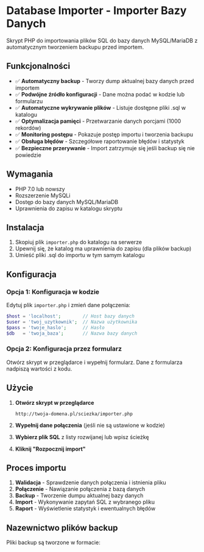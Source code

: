 # Database Importer - Importer Bazy Danych

Skrypt PHP do importowania plików SQL do bazy danych MySQL/MariaDB z automatycznym tworzeniem backupu przed importem.

## Funkcjonalności

- ✅ **Automatyczny backup** - Tworzy dump aktualnej bazy danych przed importem
- ✅ **Podwójne źródło konfiguracji** - Dane można podać w kodzie lub formularzu
- ✅ **Automatyczne wykrywanie plików** - Listuje dostępne pliki .sql w katalogu
- ✅ **Optymalizacja pamięci** - Przetwarzanie danych porcjami (1000 rekordów)
- ✅ **Monitoring postępu** - Pokazuje postęp importu i tworzenia backupu
- ✅ **Obsługa błędów** - Szczegółowe raportowanie błędów i statystyk
- ✅ **Bezpieczne przerywanie** - Import zatrzymuje się jeśli backup się nie powiedzie

## Wymagania

- PHP 7.0 lub nowszy
- Rozszerzenie MySQLi
- Dostęp do bazy danych MySQL/MariaDB
- Uprawnienia do zapisu w katalogu skryptu

## Instalacja

1. Skopiuj plik `importer.php` do katalogu na serwerze
2. Upewnij się, że katalog ma uprawnienia do zapisu (dla plików backup)
3. Umieść pliki .sql do importu w tym samym katalogu

## Konfiguracja

### Opcja 1: Konfiguracja w kodzie

Edytuj plik `importer.php` i zmień dane połączenia:

```php
$host = 'localhost';        // Host bazy danych
$user = 'twoj_uzytkownik';  // Nazwa użytkownika
$pass = 'twoje_haslo';      // Hasło
$db   = 'twoja_baza';       // Nazwa bazy danych
```

### Opcja 2: Konfiguracja przez formularz

Otwórz skrypt w przeglądarce i wypełnij formularz. Dane z formularza nadpiszą wartości z kodu.

## Użycie

1. **Otwórz skrypt w przeglądarce**
   ```
   http://twoja-domena.pl/sciezka/importer.php
   ```

2. **Wypełnij dane połączenia** (jeśli nie są ustawione w kodzie)

3. **Wybierz plik SQL** z listy rozwijanej lub wpisz ścieżkę

4. **Kliknij "Rozpocznij import"**

## Proces importu

1. **Walidacja** - Sprawdzenie danych połączenia i istnienia pliku
2. **Połączenie** - Nawiązanie połączenia z bazą danych
3. **Backup** - Tworzenie dumpu aktualnej bazy danych
4. **Import** - Wykonywanie zapytań SQL z wybranego pliku
5. **Raport** - Wyświetlenie statystyk i ewentualnych błędów

## Nazewnictwo plików backup

Pliki backup są tworzone w formacie:
